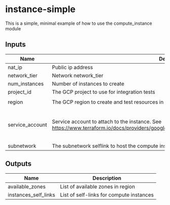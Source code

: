 # instance-simple

This is a simple, minimal example of how to use the compute_instance module

## Inputs

| Name | Description | Type | Default | Required |
|------|-------------|------|---------|:--------:|
| nat\_ip | Public ip address | `any` | `null` | no |
| network\_tier | Network network\_tier | `string` | `"PREMIUM"` | no |
| num\_instances | Number of instances to create | `any` | n/a | yes |
| project\_id | The GCP project to use for integration tests | `string` | n/a | yes |
| region | The GCP region to create and test resources in | `string` | `"us-central1"` | no |
| service\_account | Service account to attach to the instance. See <https://www.terraform.io/docs/providers/google/r/compute_instance_template.html#service_account>. | <pre>object({<br>    email  = string,<br>    scopes = set(string)<br>  })</pre> | `null` | no |
| subnetwork | The subnetwork selflink to host the compute instances in | `any` | n/a | yes |

## Outputs

| Name | Description |
|------|-------------|
| available\_zones | List of available zones in region |
| instances\_self\_links | List of self-links for compute instances |
